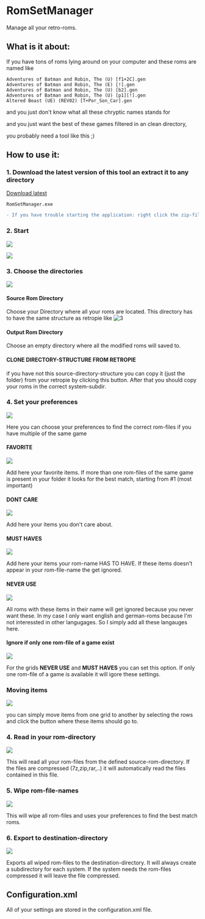 # RomSetManager
Manage all your retro-roms.

## What is it about:
If you have tons of roms lying around on your computer and these roms are named like
```
Adventures of Batman and Robin, The (U) [f1+2C].gen
Adventures of Batman and Robin, The (E) [!].gen
Adventures of Batman and Robin, The (U) [b2].gen
Adventures of Batman and Robin, The (U) [p1][!].gen
Altered Beast (UE) (REV02) [T+Por_Son_Car].gen
```

and you just don't know what all these chryptic names stands for

and you just want the best of these games filtered in an clean directory,

you probably need a tool like this ;)


## How to use it:

### 1. Download the latest version of this tool an extract it to any directory

[Download latest](https://github.com/TobiasKoller/RomSetManager/releases)

```
RomSetManager.exe
```
```diff
- If you have trouble starting the application: right click the zip-file and unblock the file. After that unzip the file.
```

### 2. Start
![](Images/Readme/unblock.PNG "")


![](Images/Readme/app.PNG "")

### 3. Choose the directories
![](Images/Readme/bestmatch_1_directories.PNG "")

#### Source Rom Directory
Choose your Directory where all your roms are located. This directory has to have the same structure as retropie like
![3](Images/Readme/bestmatch_1_directories_structure.PNG "")

#### Output Rom Directory
Choose an empty directory where all the modified roms will saved to.

#### CLONE DIRECTORY-STRUCTURE FROM RETROPIE
if you have not this source-directory-structure you can copy it (just the folder) from your retropie by clicking this button.
After that you should copy your roms in the correct system-subdir.

### 4. Set your preferences
![](Images/Readme/bestmatch_2_preferences_dialog.PNG "")

Here you can choose your preferences to find the correct rom-files if you have multiple of the same game

#### FAVORITE
![](Images/Readme/bestmatch_2_preferences_dialog_favorite.PNG "")

Add here your favorite items. If more than one rom-files of the same game is present in your folder it looks for the best match, starting from #1 (most important)

#### DONT CARE
![](Images/Readme/bestmatch_2_preferences_dialog_dontcare.PNG "")

Add here your items you don't care about.

#### MUST HAVES
![](Images/Readme/bestmatch_2_preferences_dialog_musthaves.PNG "")

Add here your items your rom-name HAS TO HAVE. If these items doesn't appear in your rom-file-name the get ignored.

#### NEVER USE
![](Images/Readme/bestmatch_2_preferences_dialog_neveruse.PNG "")

All roms with these items in their name will get ignored because you never want these.
In my case I only want english and german-roms because I'm not interessted in other langugages. So I simply add all these langauges here.

#### Ignore if only one rom-file of a game exist
![](Images/Readme/bestmatch_2_preferences_dialog_ignore_option.PNG "")

For the grids **NEVER USE** and **MUST HAVES** you can set this option. If only one rom-file of a game is available it will igore these settings.

### Moving items
![](Images/Readme/bestmatch_2_preferences_dialog_actionbuttons.PNG "")

you can simply move items from one grid to another by selecting the rows and click the button where these items should go to.

### 4. Read in your rom-directory
![](Images/Readme/bestmatch_3_actions_readroms_btn.PNG "")

This will read all your rom-files from the defined source-rom-directory. If the files are compressed (7z,zip,rar,..) it will automatically read the files contained in this file.

### 5. Wipe rom-file-names
![](Images/Readme/bestmatch_3_actions_wipe_btn.PNG "")

This will wipe all rom-files and uses your preferences to find the best match roms.

### 6. Export to destination-directory
![](Images/Readme/bestmatch_3_actions_export_btn.PNG "")

Exports all wiped rom-files to the destination-directory. It will always create a subdirectory for each system. If the system needs the rom-files compressed it will leave the file compressed.



## Configuration.xml
All of your settings are stored in the configuration.xml file.

